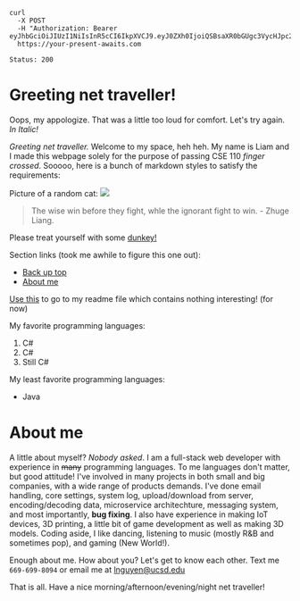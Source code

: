 ```
curl
  -X POST
  -H "Authorization: Bearer eyJhbGciOiJIUzI1NiIsInR5cCI6IkpXVCJ9.eyJ0ZXh0IjoiQSBsaXR0bGUgc3VycHJpc2UgZm9yIHlvdSEiLCJjb250ZW50IjoiaHR0cHM6Ly93d3cueW91dHViZS5jb20vd2F0Y2g_dj1kUXc0dzlXZ1hjUSJ9.dN7KbtOG4T6cs9Kl8Ho6hLAHCI1nij9AfyguCE8CNFE"
  https://your-present-awaits.com
```

```
Status: 200
```

# Greeting net traveller!

Oops, my appologize. That was a little too loud for comfort. Let's try again. *In Italic!*

*Greeting net traveller.* Welcome to my space, heh heh. My name is Liam and I made this webpage solely for the purpose of passing CSE 110 *finger crossed*. Sooooo, here is a bunch of markdown styles to satisfy the requirements:

Picture of a random cat:
![](https://wallup.net/wp-content/uploads/2016/01/194546-animals-cat.jpg)

> The wise win before they fight, whle the ignorant fight to win. - Zhuge Liang.

Please treat yourself with some [dunkey!](https://www.youtube.com/watch?v=6n2egb45C7E)

Section links (took me awhile to figure this one out):
- [Back up top](#greeting-net-traveller)
- [About me](#about-me)

[Use this](README.md) to go to my readme file which contains nothing interesting! (for now)

My favorite programming languages:
1. C#
2. C#
3. Still C#

My least favorite programming languages:
- Java


# About me

A little about myself? *Nobody asked*. I am a full-stack web developer with experience in ~~many~~ programming languages. To me languages don't matter, but good attitude! I've involved in many projects in both small and big companies, with a wide range of products demands. I've done email handling, core settings, system log, upload/download from server, encoding/decoding data, microservice architechture, messaging system, and most importantly, **bug fixing**. I also have experience in making IoT devices, 3D printing, a little bit of game development as well as making 3D models. Coding aside, I like dancing, listening to music (mostly R&B and sometimes pop), and gaming (New World!).

Enough about me. How about you? Let's get to know each other. Text me `669-699-8094` or email me at lnguyen@ucsd.edu

That is all. Have a nice morning/afternoon/evening/night net traveller!